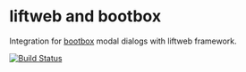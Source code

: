 liftweb and bootbox
===============


Integration for [bootbox](http://bootboxjs.com/)  modal dialogs with liftweb framework.

[![Build Status](https://travis-ci.org/nmajorov/liftweb_bootbox.png?branch=master)](https://travis-ci.org/nmajorov/liftweb_bootbox)




